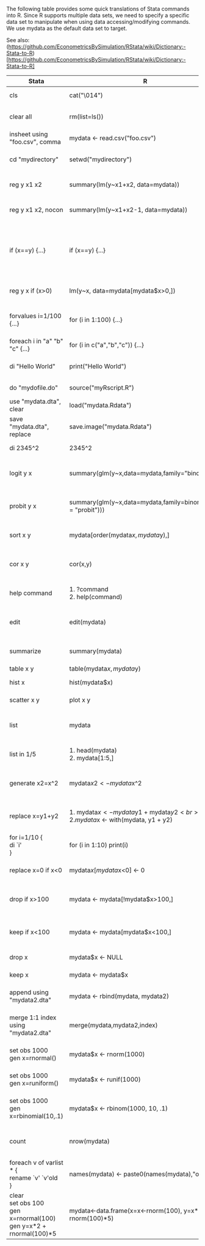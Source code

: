 The following table provides some quick translations of Stata commands into R.  Since R supports multiple data sets, we need to specify a specific data set to manipulate when using data accessing/modifying commands. We use mydata as the default data set to target. 

See also: (https://github.com/EconometricsBySimulation/RStata/wiki/Dictionary:-Stata-to-R)[https://github.com/EconometricsBySimulation/RStata/wiki/Dictionary:-Stata-to-R]

Stata                         | R                                          | Description
------------------------------|--------------------------------------------|------------------------------
cls                           | cat("\014")                                | Clears the screen
clear all                     | rm(list=ls())                              | Clears data. Set fresh workspace
insheet using "foo.csv", comma| mydata <- read.csv("foo.csv")              | Read csv file
cd "mydirectory"              | setwd("mydirectory")                       | Change working directories
reg y x1 x2                   | summary(lm(y~x1+x2, data=mydata))          | Ordinary least squares with constant
reg y x1 x2, nocon            | summary(lm(y~x1+x2-1, data=mydata))        | Ordinary least squares without constant
if (x==y) {...}               | if (x==y) {...}                            | Initial line condition use to evaluate whether a command(s) should be exectuted
reg y x if (x>0)              | lm(y~x, data=mydata[mydata$x>0,])          | Select a conditional subset of data
forvalues i=1/100 {...}       | for (i in 1:100) {...}                     | Loop through integer values of i from 1 to 100
foreach i in "a" "b" "c" {...}| for (i in c("a","b","c")) {...}            | Loop through a list of items
di "Hello World"              | print("Hello World")                       | Prints "hello world" on screen
do "mydofile.do"              | source("myRscript.R")                      | Call and run code file
use "mydata.dta", clear       | load("mydata.Rdata")                       | Load saved workspace/data
save "mydata.dta", replace    | save.image("mydata.Rdata")                 | Save current workspace/data
di 2345^2                     | 2345^2                                     | Calculate 2345 squared
logit y x                     | summary(glm(y~x,data=mydata,family="binomial"))| Perform logit maximum likelihood estimation
probit y x                    | summary(glm(y~x,data=mydata,family=binomial(link = "probit")))| Perform probit maximum likelihood estimation
sort x y                      | mydata[order(mydata$x, mydata$y),]         | Sort the data frame by variable x
cor x y                       | cor(x,y)                                   | Produce a table of correlates between x and y
help command                  | 1. ?command <br> 2. help(command)          | Load the help file on a command
edit                          | edit(mydata)                               | Open data editor window (not recommended)
summarize                     | summary(mydata)                            | Provide summary values for data
table x y                     | table(mydata$x,mydata$y)                   | Two way table
hist x                        | hist(mydata$x)                             | Histogram of variable x
scatter x y                   | plot x y                                   | Scatter plot of x on y
list                          | mydata                                     | Print to screen all of the values of the data frame
list in 1/5                   | 1. head(mydata) <br> 2. mydata[1:5,]       | Print to screen first 5 rows of data
generate x2=x^2               | mydata$x2 <- mydata$x^2                    | Create a new variable x2 which is the square of x
replace x=y1+y2               | 1. mydata$x <- mydata$y1 + mydata$y2 <br> 2.  mydata$x <- with(mydata, y1 + y2) | Change the x value of data to be equal to y1+y2
for i=1/10 {<br> di `i' <br> } | for (i in 1:10) print(i)                  | Print count from 1 to 10
replace x=0 if x<0             | mydata$x[mydata$x<0] <- 0                 | Replace all values of x less than 0 with zero
drop if x>100                  | mydata <- mydata[!mydata$x>100,]          | Drop observations with x greater than 100
keep if x<100                  | mydata <- mydata[mydata$x<100,]           | Keep observations with x less than 100
drop x                         | mydata$x <- NULL                          | Drop variable x from the data
keep x                         | mydata <- mydata$x                        | Keep only x in the data
append using "mydata2.dta"     | mydata <- rbind(mydata, mydata2)          | Append mydata2 to mydata
merge 1:1 index using "mydata2.dta" | merge(mydata,mydata2,index)          | Merge two data sets together by index variable(s)
set obs 1000 <br> gen x=rnormal() | mydata$x <- rnorm(1000)                | Generate 1000 random normal draws
set obs 1000 <br> gen x=runiform() | mydata$x <- runif(1000)                | Generate 1000 random uniform draws
set obs 1000 <br> gen x=rbinomial(10,.1) | mydata$x <- rbinom(1000, 10, .1) | Generate 1000 random binomial (10,.1) draws
count                          | nrow(mydata)                               | Count the number of observations in the data
foreach v of varlist * { <br> rename \`v' \`v'old <br> } | names(mydata) <- paste0(names(mydata),"old") | Rename all of the variables in the data ...old
clear <br> set obs 100 <br> gen x=rnormal(100) <br> gen y=x*2 + rnormal(100)*5 | mydata<-data.frame(x=x<-rnorm(100), y=x*2 + rnorm(100)*5)| Simulate a new data set with y dependent upon x
